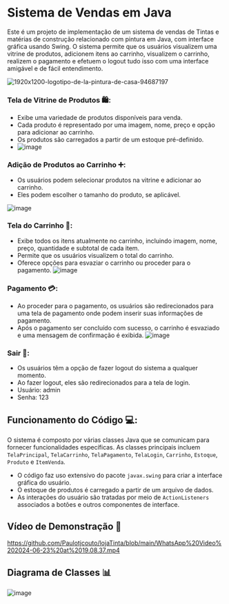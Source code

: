 # Sistema de Vendas em Java

Este é um projeto de implementação de um sistema de vendas de Tintas e matérias de construção relacionado com pintura em Java, com interface gráfica usando Swing. O sistema permite que os usuários visualizem uma vitrine de produtos, adicionem itens ao carrinho, visualizem o carrinho, realizem o pagamento e efetuem o logout tudo  isso com uma interface amigável e de fácil entendimento.

 
![1920x1200-logotipo-de-la-pintura-de-casa-94687197](https://github.com/Paulotjcouto/lojaTinta/assets/50954999/a856de3a-37cf-4ced-b089-525904576b5a)



### Tela de Vitrine de Produtos 🛍️:
 
- Exibe uma variedade de produtos disponíveis para venda.
- Cada produto é representado por uma imagem, nome, preço e opção para adicionar ao carrinho.
- Os produtos são carregados a partir de um estoque pré-definido.
- ![image](https://github.com/Paulotjcouto/lojaTinta/assets/50954999/385409dc-d1c3-44dd-98e1-75687a788fb5)


### Adição de Produtos ao Carrinho ➕:
- Os usuários podem selecionar produtos na vitrine e adicionar ao carrinho.
- Eles podem escolher o tamanho do produto, se aplicável.

  
 ![image](https://github.com/Paulotjcouto/lojaTinta/assets/50954999/8307e7df-04d8-4cc5-99a3-f2103d164460)


### Tela do Carrinho 🛒:
- Exibe todos os itens atualmente no carrinho, incluindo imagem, nome, preço, quantidade e subtotal de cada item.
- Permite que os usuários visualizem o total do carrinho.
- Oferece opções para esvaziar o carrinho ou proceder para o pagamento.
 ![image](https://github.com/Paulotjcouto/lojaTinta/assets/50954999/f5a9a709-22e1-43c9-b1dc-0714ae115f4b)


### Pagamento 💳:
- Ao proceder para o pagamento, os usuários são redirecionados para uma tela de pagamento onde podem inserir suas informações de pagamento.
- Após o pagamento ser concluído com sucesso, o carrinho é esvaziado e uma mensagem de confirmação é exibida.
 ![image](https://github.com/Paulotjcouto/lojaTinta/assets/50954999/e449c8f9-e360-42b1-b5f3-2290e03f4417)


 

### Sair 🔐:
- Os usuários têm a opção de fazer logout do sistema a qualquer momento.
- Ao fazer logout, eles são redirecionados para a tela de login.
- Usuário: admin
- Senha: 123

## Funcionamento do Código 💻:
O sistema é composto por várias classes Java que se comunicam para fornecer funcionalidades específicas. As classes principais incluem `TelaPrincipal`, `TelaCarrinho`, `TelaPagamento`, `TelaLogin`, `Carrinho`, `Estoque`, `Produto` e `ItemVenda`.

- O código faz uso extensivo do pacote `javax.swing` para criar a interface gráfica do usuário.
- O estoque de produtos é carregado a partir de um arquivo de dados.
- As interações do usuário são tratadas por meio de `ActionListeners` associados a botões e outros componentes de interface.

## Vídeo de Demonstração 🎥
https://github.com/Paulotjcouto/lojaTinta/blob/main/WhatsApp%20Video%202024-06-23%20at%2019.08.37.mp4
## Diagrama de Classes 📊
![image](https://github.com/Paulotjcouto/lojaTinta/assets/50954999/5c728102-33c7-4d10-8d74-17de482ecd39)
